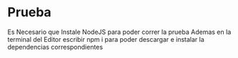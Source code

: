 # Prueba
Es Necesario que Instale NodeJS para poder correr la prueba
Ademas en la terminal del Editor escribir npm i para poder descargar e instalar la dependencias correspondientes
